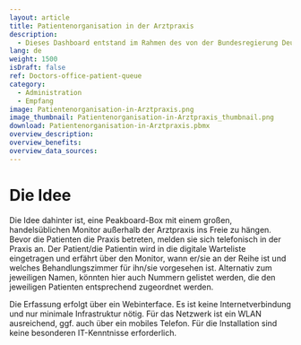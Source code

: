 ```yaml
---
layout: article
title: Patientenorganisation in der Arztpraxis
description: 
  - Dieses Dashboard entstand im Rahmen des von der Bundesregierung Deutschland und sieben sozialen Initiativen organisierten WirVsVirus-Hackathons im März 2020 (wirvsvirushackathon.org). Dabei wurde ein Prozess entwickelt, mit dem Wartezeiten für Patienten nicht nur besser organisiert sondern auch die gegenseitige Ansteckung weitestgehend vermieden wird, indem die Wartezimmer sozusagen ins Freie verlagert werden.
lang: de
weight: 1500
isDraft: false
ref: Doctors-office-patient-queue
category:
  - Administration
  - Empfang
image: Patientenorganisation-in-Arztpraxis.png
image_thumbnail: Patientenorganisation-in-Arztpraxis_thumbnail.png
download: Patientenorganisation-in-Arztpraxis.pbmx
overview_description:
overview_benefits:
overview_data_sources:
---
```

# Die Idee
Die Idee dahinter ist, eine Peakboard-Box mit einem großen, handelsüblichen Monitor außerhalb der Arztpraxis ins Freie zu hängen. Bevor die Patienten die Praxis betreten, melden sie sich telefonisch in der Praxis an. Der Patient/die Patientin wird in die digitale Warteliste eingetragen und erfährt über den Monitor, wann er/sie an der Reihe ist und welches Behandlungszimmer für ihn/sie vorgesehen ist. Alternativ zum jeweiligen Namen, könnten hier auch Nummern gelistet werden, die den jeweiligen Patienten entsprechend zugeordnet werden. 

Die Erfassung erfolgt über ein Webinterface. Es ist keine Internetverbindung und nur minimale Infrastruktur nötig. Für das Netzwerk ist ein WLAN ausreichend, ggf. auch über ein mobiles Telefon. Für die Installation sind keine besonderen IT-Kenntnisse erforderlich.